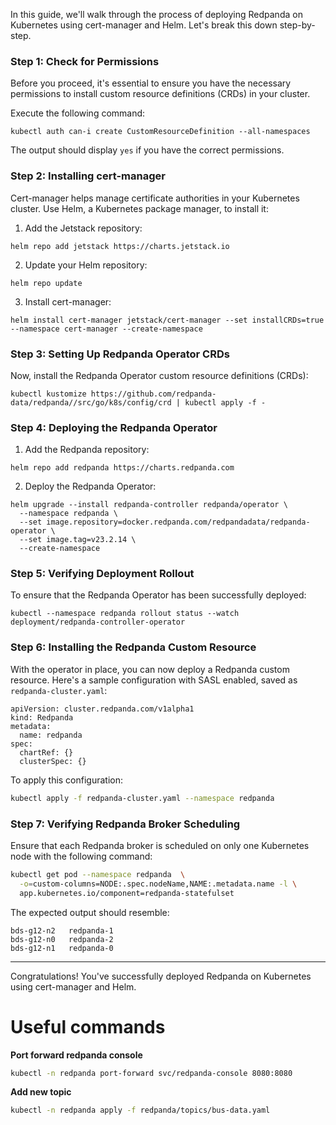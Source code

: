 
In this guide, we'll walk through the process of deploying Redpanda on Kubernetes using cert-manager and Helm. Let's break this down step-by-step.

### **Step 1: Check for Permissions**

Before you proceed, it's essential to ensure you have the necessary permissions to install custom resource definitions (CRDs) in your cluster.

Execute the following command:

```
kubectl auth can-i create CustomResourceDefinition --all-namespaces
```

The output should display `yes` if you have the correct permissions.

### **Step 2: Installing cert-manager**

Cert-manager helps manage certificate authorities in your Kubernetes cluster. Use Helm, a Kubernetes package manager, to install it:

1. Add the Jetstack repository:

```
helm repo add jetstack https://charts.jetstack.io
```

2. Update your Helm repository:

```
helm repo update
```

3. Install cert-manager:

```
helm install cert-manager jetstack/cert-manager --set installCRDs=true --namespace cert-manager --create-namespace
```

### **Step 3: Setting Up Redpanda Operator CRDs**

Now, install the Redpanda Operator custom resource definitions (CRDs):

```
kubectl kustomize https://github.com/redpanda-data/redpanda//src/go/k8s/config/crd | kubectl apply -f -
```

### **Step 4: Deploying the Redpanda Operator**

1. Add the Redpanda repository:

```
helm repo add redpanda https://charts.redpanda.com
```

2. Deploy the Redpanda Operator:

```
helm upgrade --install redpanda-controller redpanda/operator \
  --namespace redpanda \
  --set image.repository=docker.redpanda.com/redpandadata/redpanda-operator \
  --set image.tag=v23.2.14 \
  --create-namespace
```

### **Step 5: Verifying Deployment Rollout**

To ensure that the Redpanda Operator has been successfully deployed:

```
kubectl --namespace redpanda rollout status --watch deployment/redpanda-controller-operator
```

### **Step 6: Installing the Redpanda Custom Resource**

With the operator in place, you can now deploy a Redpanda custom resource. Here's a sample configuration with SASL enabled, saved as `redpanda-cluster.yaml`:

```
apiVersion: cluster.redpanda.com/v1alpha1
kind: Redpanda
metadata:
  name: redpanda
spec:
  chartRef: {}
  clusterSpec: {}
```

To apply this configuration:

``` bash
kubectl apply -f redpanda-cluster.yaml --namespace redpanda
```

### **Step 7: Verifying Redpanda Broker Scheduling**

Ensure that each Redpanda broker is scheduled on only one Kubernetes node with the following command:

``` bash
kubectl get pod --namespace redpanda  \
  -o=custom-columns=NODE:.spec.nodeName,NAME:.metadata.name -l \
  app.kubernetes.io/component=redpanda-statefulset
```

The expected output should resemble:

```
bds-g12-n2   redpanda-1
bds-g12-n0   redpanda-2
bds-g12-n1   redpanda-0
```

---

Congratulations! You've successfully deployed Redpanda on Kubernetes using cert-manager and Helm.

# Useful commands

**Port forward redpanda console**
```bash
kubectl -n redpanda port-forward svc/redpanda-console 8080:8080
```

**Add new topic**
``` bash
kubectl -n redpanda apply -f redpanda/topics/bus-data.yaml
```